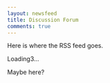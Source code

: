 ```yaml
---
layout: newsfeed
title: Discussion Forum
comments: true
---
```



Here is where the RSS feed goes.

<div id="body">
<div id="feedControl">Loading3...</div>
</div>

Maybe here?







